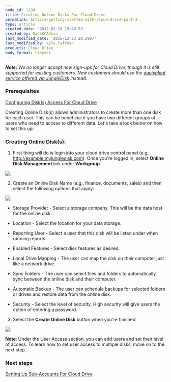 ```yaml
---
node_id: 1188
title: Creating Online Disks For Cloud Drive
permalink: article/getting-started-with-cloud-drive-part-3
type: article
created_date: '2012-02-18 19:48:53'
created_by: RackKCAdmin
last_modified_date: '2015-12-23 20:2957'
last_modified_by: kyle.laffoon
products: Cloud Drive
body_format: tinymce
---
```


***Note:** We no longer accept new sign-ups for Cloud Drive, though it
is still supported for existing customers. New customers should use the
[equivalent service offered via JungleDisk](https://jungledisk.com/)
instead.*

### Prerequisites

[Configuring Disk(s) Access For Cloud
Drive](https://admin.rackspace.com/knowledge_center/article/configuring-disks-access-for-cloud-drive)

Creating Online Disk(s) allows administrators to create more than one
disk for each user. This can be beneficial if you have two different
groups of users who need to access to different data. Let's take a look
below on how to set this up: 

### Creating Online Disk(s):

1. First thing will do is login into your cloud drive control panel
(e.g, http://example.myjungledisk.com). Once you're logged in,
select **Online Disk Management** link under **Workgroup**.

![](http://c715137.r37.cf2.rackcdn.com/eaGettingStartedCloudDrive10.png)

2. Create an Online Disk Name (e.g., finance, documents, sales) and
then select the following options that apply: 

![](http://c715137.r37.cf2.rackcdn.com/eaGettingStartedCloudDrive11.png)

-   Storage Provider - Select a storage company. This will be the data
    host for the online disk.

-   Location - Select the location for your data storage.

-   Reporting User - Select a user that this disk will be listed under
    when running reports.

-   Enabled Features - Select disk features as desired.

-   Local Drive Mapping - The user can map the disk on their computer
    just like a network drive.

-   Sync Folders - The user can select files and folders to
    automatically sync between the online disk and their computer.

-   Automatic Backup - The user can schedule backups for selected
    folders or drives and restore data from the online disk.

-   Security - Select the level of security. High security will give
    users the option of entering a password.

3. Select the **Create Online Disk** button when you're finished.

![](http://c715137.r37.cf2.rackcdn.com/eaGettingStartedCloudDrive12.png)

**Note**: Under the User Access section, you can add users and set their
level of access. To learn how to set user access to multiple disks, move
on to the next step.

### Next steps

[Setting Up Sub-Accounts For Cloud
Drive](https://admin.rackspace.com/knowledge_center/article/setting-up-sub-accounts-for-cloud-drive)

